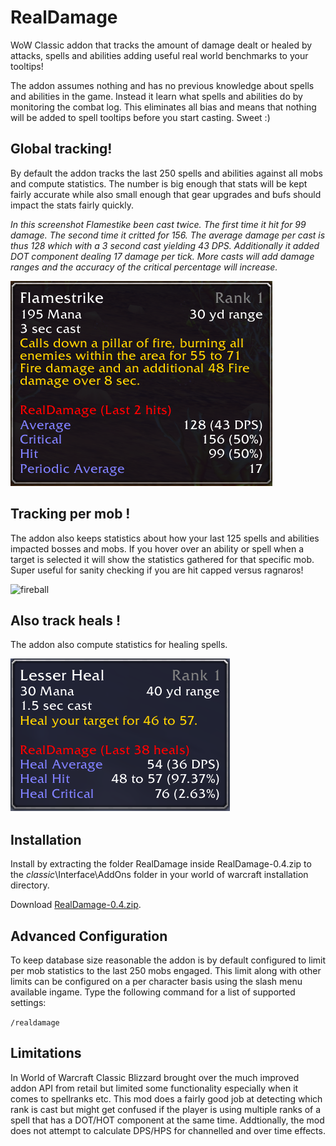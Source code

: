 # RealDamage
WoW Classic addon that tracks the amount of damage dealt or healed by attacks, spells and abilities adding useful real world benchmarks to your tooltips!

The addon assumes nothing and has no previous knowledge about spells and abilities in the game. Instead it learn what spells and abilities do by monitoring the combat log. This eliminates all bias and means that nothing will be added to spell tooltips before you start casting. Sweet :) 

## Global tracking!
By default the addon tracks the last 250 spells and abilities against all mobs and compute statistics. The number is big enough that stats will be kept fairly accurate while also small enough that gear upgrades and bufs should impact the stats fairly quickly.

*In this screenshot Flamestike been cast twice. The first time it hit for 99 damage. The second time it critted for 156. The average damage per cast is thus 128 which with a 3 second cast yielding 43 DPS. Additionally it added DOT component dealing 17 damage per tick. More casts will add damage ranges and the accuracy of the critical percentage will increase.*

![flamestike](flamestrike.png?raw=true "Flamestrike Damage Tracking")

## Tracking per mob !
The addon also keeps statistics about how your last 125 spells and abilities impacted bosses and mobs. If you hover over an ability or spell when a target is selected it will show the statistics gathered for that specific mob. Super useful for sanity checking if you are hit capped versus ragnaros! 

![fireball](fireball\_target.png?raw=true "Fireball Damage Tracking on target")

## Also track heals !
The addon also compute statistics for healing spells.

![heal](heal.png?raw=true "Title")

## Installation
Install by extracting the folder RealDamage inside RealDamage-0.4.zip to the _classic_\Interface\AddOns folder in your world of warcraft installation directory.

Download [RealDamage-0.4.zip](https://github.com/WOFD/RealDamage/releases/download/0.4/RealDamage-0.4.zip).

## Advanced Configuration
To keep database size reasonable the addon is by default configured to limit per mob statistics to the last 250 mobs engaged. This limit along with other limits can be configured on a per character basis using the slash menu available ingame. Type the following command for a list of supported settings:

<code>/realdamage</code>

## Limitations
In World of Warcraft Classic Blizzard brought over the much improved addon API from retail but limited some functionality especially when it comes to spellranks etc. This mod does a fairly good job at detecting which rank is cast but might get confused if the player is using multiple ranks of a spell that has a DOT/HOT component at the same time. Addtionally, the mod does not attempt to calculate DPS/HPS for channelled and over time effects. 

